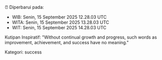 ⏰ Diperbarui pada:
- WIB: Senin, 15 September 2025 12.28.03 UTC
- WITA: Senin, 15 September 2025 13.28.03 UTC
- WIT: Senin, 15 September 2025 14.28.03 UTC

Kutipan Inspiratif:
"Without continual growth and progress, such words as improvement, achievement, and success have no meaning."


Kategori: success

